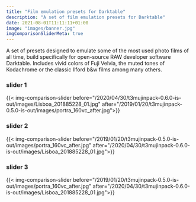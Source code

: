 ```yaml
---
title: "Film emulation presets for Darktable"
description: "A set of film emulation presets for Darktable"
date: 2021-08-01T11:11:11+01:00
image: "images/banner.jpg"
imgComparisonSliderMeta: true
---
```

A set of presets designed to emulate some of the most used photo films of all time, build specifically for open-source RAW developer software Darktable. Includes vivid colors of Fuji Velvia, the muted tones of Kodachrome or the classic Ilford b&w films among many others.

### slider 1
{{< img-comparison-slider before="/2020/04/30/t3mujinpack-0.6.0-is-out/images/Lisboa_201885228_01.jpg" after="/2019/01/20/t3mujinpack-0.5.0-is-out/images/portra_160vc_after.jpg">}}
 

### slider 2
{{< img-comparison-slider before="/2019/01/20/t3mujinpack-0.5.0-is-out/images/portra_160vc_after.jpg" after="/2020/04/30/t3mujinpack-0.6.0-is-out/images/Lisboa_201885228_01.jpg">}}


### slider 3
{{< img-comparison-slider before="/2019/01/20/t3mujinpack-0.5.0-is-out/images/portra_160vc_after.jpg" after="/2020/04/30/t3mujinpack-0.6.0-is-out/images/Lisboa_201885228_01.jpg">}}
